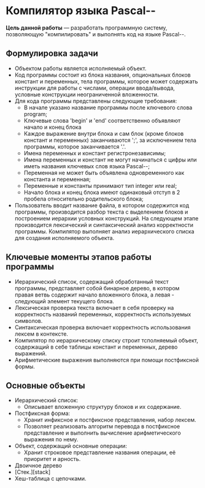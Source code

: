 # Компилятор языка Pascal--

__Цель данной работы__  — разработать программную систему, позволяющую "компилировать" и выполнять код на языке Pascal--.
## Формулировка задачи
* Объектом работы является исполняемый объект.
* Код программы состоит из блока названия, опциональных блоков констант и переменных, тела программы, которое может содержать инструкции для работы с числами, операции ввода/вывода, условные конструкции неограниченной вложенности.
* Для кода программы представлены следующие требования:
  - В начале указано название программы после ключевого слова program;
  - Ключевые слова 'begin' и 'end' соответственно объявляют начало и конец блока
  - Каждое выражение внутри блока и сам блок (кроме блоков констант и переменных) заканчиваются ';', за исключением тела программы, которое заканчивается '.'.
  - Имена переменных и констант регистронезависимы;
  - Имена переменных и констант не могут начинаться с цифры или иметь названия ключевых слов языка Pascal--;
  - Переменная не может быть объявлена одновременного как константа и переменная;
  - Переменные и константы принимают тип integer или real;
  - Начало блока и конец блока имеют одинаковый отступ в 2 пробела относительно родительского блока; 
* Пользователь вводит название файла, в котором содержится код программы, производится разбор текста с выделением блоков и построением иерархии условных конструкций. На следующем этапе производится лексический и синтаксический анализ корректности программы. Компилятор выполняет анализ иерархического списка для создания исполняемого объекта.
## Ключевые моменты этапов работы программы
* Иерархический список, содержащий обработанный текст программы, представляет собой бинарное дерево, в котором правая ветвь содержит начало вложенного блока, а левая - следующий элемент текущего блока.
* Лексическая проверка текста включает в себя проверку на корректность названий переменных, корректность используемых символов.
* Синтаксическая проверка включает корректность использования лексем в контексте.
* Компилятор по иерархическому списку строит тсполняемый объект, содержащий в себе таблицы констант и переменных, дерево выражений.
* Арифметические выражения выполняются при помощи постфиксной формы.

## Основные объекты
* Иерархический список:
  * Описывает вложенную структуру блоков и их содержание.
* Постфиксная форма:
  * Хранит инфиксное и постфиксное представления, набор лексем.
  * Позволяет реализовать алгоритм перевода в постфиксное представление и выполнить вычисление арифметического выражения по нему.
* Объект, содержащий основные операции:
  * Хранит строковое представление названия операции, её приоритет и арность.
* Двоичное дерево
* [Стек.][stack]
* Хеш-таблица с цепочками.
